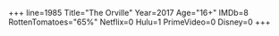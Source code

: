 +++
line=1985
Title="The Orville"
Year=2017
Age="16+"
IMDb=8
RottenTomatoes="65%"
Netflix=0
Hulu=1
PrimeVideo=0
Disney=0
+++

